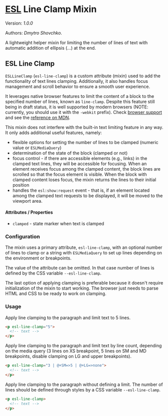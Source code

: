 # [ESL](../../../) Line Clamp Mixin

Version: *1.0.0*

Authors: *Dmytro Shovchko*.

<a name="intro"></a>

A lightweight helper mixin for limiting the number of lines of text with automatic addition of ellipsis (...) at the end.

## ESL Line Clamp

`ESLLineClamp` (`esl-line-clamp`) is a custom attribute (mixin) used to add the functionality of text lines clamping. Additionally, it also handles focus management and scroll behavior to ensure a smooth user experience.

It leverages native browser features to limit the content of a block to the specified number of lines, known as `line-clamp`. Despite this feature still being in draft status, it is well supported by modern browsers (NOTE: currently, you should use it with the `-webkit` prefix). Check [browser support](https://caniuse.com/?search=line-clamp) and see the [reference on MDN](https://developer.mozilla.org/en-US/docs/Web/CSS/line-clamp).

This mixin does not interfere with the built-in text limiting feature in any way. It only adds additional useful features, namely:
 - flexible options for setting the number of lines to be clamped (numeric value or `ESLMediaQuery`)
 - determination of the state of the block (clamped or not)
 - focus control - if there are accessible elements (e.g., links) in the clamped text lines, they will be accessible for focusing. When an element receives focus among the clamped content, the block lines are scrolled so that the focus element is visible. When the block with clamped content loses focus, the mixin returns the lines to their initial position
 - handles the `esl:show:request` event - that is, if an element located among the clamped text requests to be displayed, it will be moved to the viewport area.


#### Attributes / Properties

 - `clamped` - state marker when text is clamped

### Configuration

The mixin uses a primary attribute, `esl-line-clamp`, with an optional number of lines to clamp or a string with `ESLMediaQuery` to set up lines depending on the environment or breakpoints.

The value of the attribute can be omitted. In that case number of lines is defined by the CSS variable `--esl-line-clamp`.

The last option of applying clamping is preferable because it doesn't require initialization of the mixin to start working. The browser just needs to parse HTML and CSS to be ready to work on clamping.

### Usage

Apply line clamping to the paragraph and limit text to 5 lines.
```html
<p esl-line-clamp="5">
  <!-- text -->
</p>
```

Apply line clamping to the paragraph and limit text by line count, depending on the media query (3 lines on XS breakpoint, 5 lines on SM and MD breakpoints, disable clamping on LG and upper breakpoints).
```html
<p esl-line-clamp="3 | @+SM=>5 | @+LG=>none">
  <!-- text -->
</p>
```

Apply line clamping to the paragraph without defining a limit. The number of lines should be defined through styles by a CSS variable `--esl-line-clamp`.
```html
<p esl-line-clamp>
  <!-- text -->
</p>
```

